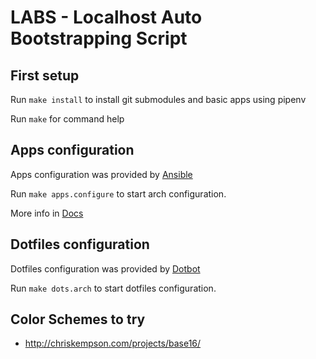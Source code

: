 LABS - Localhost Auto Bootstrapping Script
==========================================

First setup
-----------
Run `make install` to install git submodules and basic apps using pipenv

Run `make` for command help


Apps configuration
------------------
Apps configuration was provided by [Ansible](https://docs.ansible.com/ansible/latest/index.html)

Run `make apps.configure` to start arch configuration.

More info in [Docs](apps/docs/index.md)


Dotfiles configuration
----------------------
Dotfiles configuration was provided by [Dotbot](https://github.com/anishathalye/dotbot)

Run `make dots.arch` to start dotfiles configuration.


Color Schemes to try
--------------------
* http://chriskempson.com/projects/base16/
